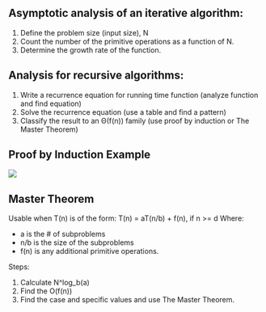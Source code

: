 ## Asymptotic analysis of an iterative algorithm:
1. Define the problem size (input size), N
2. Count the number of the primitive operations as a function of N.
3. Determine the growth rate of the function.
## Analysis for recursive algorithms:
1. Write a recurrence equation for running time function (analyze function and find equation)
2. Solve the recurrence equation (use a table and find a pattern)
3. Classify the result to an Θ(f(n)) family (use proof by induction or The Master Theorem)
## Proof by Induction Example
**![](https://lh7-rt.googleusercontent.com/docsz/AD_4nXfOf7BHDz-5U4c4Xf6z7tncQDMkrCl8rU1q8rvB-H2U2COJ3zB-jGS_JiNlZY7Kn_Z8vl1k8iNiF33M8noQ6p-xSJcO6DsjJJHA_L3h2GqCBwqAJUd5hPfFe-qDkSIlWpZwyiXfaSlmbhdxdSmpiFggGVY?key=KaLsJcjPvHEGAN-DrgX72g)**
## Master Theorem
Usable when T(n) is of the form: T(n) = aT(n/b) + f(n), if n >= d
Where:
* a is the # of subproblems 
* n/b is the size of the subproblems 
* f(n) is any additional primitive operations.

Steps: 
1. Calculate N^log_b(a)
2. Find the O(f(n))
3. Find the case and specific values and use The Master Theorem.